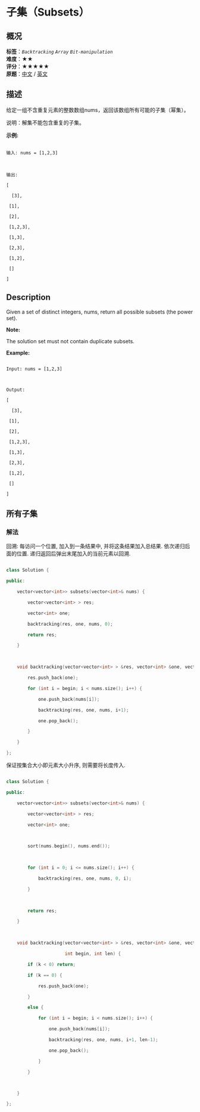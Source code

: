 # 子集（Subsets）
## 概况
**标签**：*`Backtracking`*  *`Array`*  *`Bit-manipulation`*<br>
**难度**：★★<br>
**评分**：★★★★★<br>
**原题**：[中文](https://leetcode-cn.com/problems/subsets) / [英文](https://leetcode.com/problems/subsets)
## 描述

给定一组不含重复元素的整数数组nums，返回该数组所有可能的子集（幂集）。



说明：解集不能包含重复的子集。



**示例:**

```

输入: nums = [1,2,3]



输出:

[

  [3],

 [1],

 [2],

 [1,2,3],

 [1,3],

 [2,3],

 [1,2],

 []

]

```



## Description

Given a set of distinct integers, nums, return all possible subsets (the power set).



**Note:**

 The solution set must not contain duplicate subsets.



**Example:**

```

Input: nums = [1,2,3]



Output:

[

  [3],

 [1],

 [2],

 [1,2,3],

 [1,3],

 [2,3],

 [1,2],

 []

]

```





## 所有子集

### 解法

回溯: 每访问一个位置, 加入到一条结果中, 并将这条结果加入总结果. 依次递归后面的位置. 递归返回后弹出末尾加入的当前元素以回溯.

```c++

class Solution {

public:

    vector<vector<int>> subsets(vector<int>& nums) {

        vector<vector<int> > res;

        vector<int> one;

        backtracking(res, one, nums, 0);

        return res;

    }

    

    void backtracking(vector<vector<int> > &res, vector<int> &one, vector<int> &nums, int begin) {

        res.push_back(one);

        for (int i = begin; i < nums.size(); i++) {

            one.push_back(nums[i]);

            backtracking(res, one, nums, i+1);

            one.pop_back();

        }

    }

};

```



保证按集合大小即元素大小升序, 则需要将长度传入.

```c++

class Solution {

public:

    vector<vector<int>> subsets(vector<int>& nums) {

        vector<vector<int> > res;

        vector<int> one;

        

        sort(nums.begin(), nums.end());

        

        for (int i = 0; i <= nums.size(); i++) {

            backtracking(res, one, nums, 0, i);

        }

        

        return res;

    }

    

    void backtracking(vector<vector<int> > &res, vector<int> &one, vector<int> &nums,

                      int begin, int len) {

        if (k < 0) return;

        if (k == 0) {

            res.push_back(one);

        }

        else {

            for (int i = begin; i < nums.size(); i++) {

                one.push_back(nums[i]);

                backtracking(res, one, nums, i+1, len-1);

                one.pop_back();

            }

        }



    }

};

```